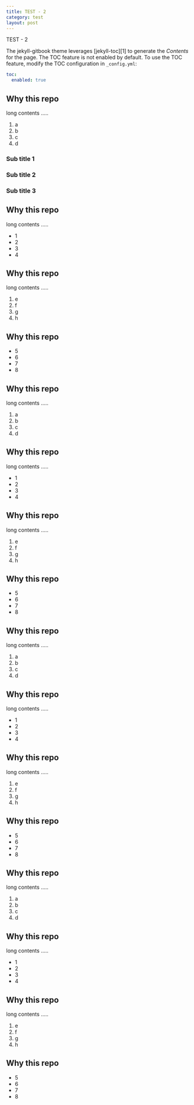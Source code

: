 ```yaml
---
title: TEST - 2
category: test
layout: post
---
```


TEST - 2

The jekyll-gitbook theme leverages [jekyll-toc][1] to generate the _Contents_ for the page.
The TOC feature is not enabled by default. To use the TOC feature, modify the TOC
configuration in `_config.yml`:

```yaml
toc:
  enabled: true
```

## Why this repo

long contents .....

1. a
2. b
3. c
4. d

### Sub title 1

### Sub title 2

### Sub title 3

## Why this repo

long contents .....

- 1
- 2
- 3
- 4

## Why this repo

long contents .....

1. e
2. f
3. g
4. h

## Why this repo

- 5
- 6
- 7
- 8

## Why this repo

long contents .....

1. a
2. b
3. c
4. d

## Why this repo

long contents .....

- 1
- 2
- 3
- 4

## Why this repo

long contents .....

1. e
2. f
3. g
4. h

## Why this repo

- 5
- 6
- 7
- 8

## Why this repo

long contents .....

1. a
2. b
3. c
4. d

## Why this repo

long contents .....

- 1
- 2
- 3
- 4

## Why this repo

long contents .....

1. e
2. f
3. g
4. h

## Why this repo

- 5
- 6
- 7
- 8

## Why this repo

long contents .....

1. a
2. b
3. c
4. d

## Why this repo

long contents .....

- 1
- 2
- 3
- 4

## Why this repo

long contents .....

1. e
2. f
3. g
4. h

## Why this repo

- 5
- 6
- 7
- 8
